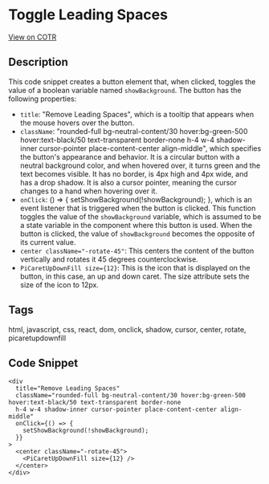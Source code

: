 # Toggle Leading Spaces

[View on COTR](https://cotr.dev/snippet/353)

## Description
This code snippet creates a button element that, when clicked, toggles the value of a boolean variable named `showBackground`. The button has the following properties:

- `title`: "Remove Leading Spaces", which is a tooltip that appears when the mouse hovers over the button.
- `className`: "rounded-full bg-neutral-content/30 hover:bg-green-500 hover:text-black/50 text-transparent border-none h-4 w-4 shadow-inner cursor-pointer place-content-center align-middle", which specifies the button's appearance and behavior. It is a circular button with a neutral background color, and when hovered over, it turns green and the text becomes visible. It has no border, is 4px high and 4px wide, and has a drop shadow. It is also a cursor pointer, meaning the cursor changes to a hand when hovering over it.
- `onClick`: () => { setShowBackground(!showBackground); }, which is an event listener that is triggered when the button is clicked. This function toggles the value of the `showBackground` variable, which is assumed to be a state variable in the component where this button is used. When the button is clicked, the value of `showBackground` becomes the opposite of its current value.
- `center className="-rotate-45"`: This centers the content of the button vertically and rotates it 45 degrees counterclockwise.
- `PiCaretUpDownFill size={12}`: This is the icon that is displayed on the button, in this case, an up and down caret. The size attribute sets the size of the icon to 12px.

## Tags
html, javascript, css, react, dom, onclick, shadow, cursor, center, rotate, picaretupdownfill

## Code Snippet
```
<div
  title="Remove Leading Spaces"
  className="rounded-full bg-neutral-content/30 hover:bg-green-500 hover:text-black/50 text-transparent border-none 
  h-4 w-4 shadow-inner cursor-pointer place-content-center align-middle"
  onClick={() => {
    setShowBackground(!showBackground);
  }}
>
  <center className="-rotate-45">
    <PiCaretUpDownFill size={12} />
  </center>
</div>
```
